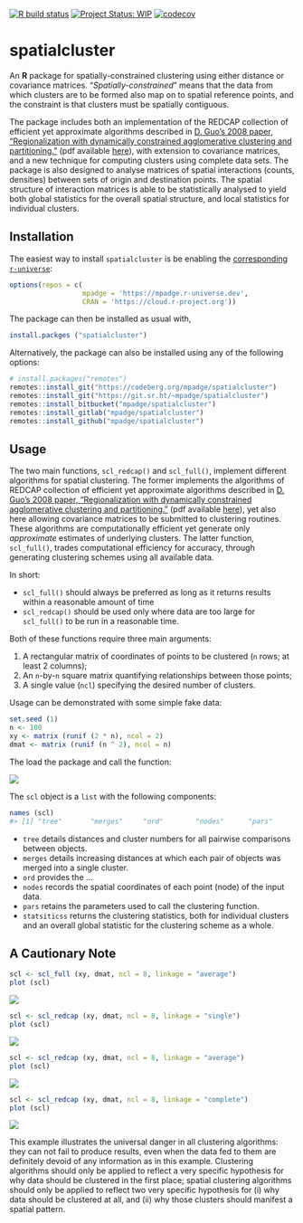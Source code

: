 
<!-- README.md is generated from README.Rmd. Please edit that file -->

[![R build
status](https://github.com/mpadge/spatialcluster/workflows/R-CMD-check/badge.svg)](https://github.com/mpadge/spatialcluster/actions?query=workflow%3AR-CMD-check)
[![Project Status:
WIP](http://www.repostatus.org/badges/latest/wip.svg)](http://www.repostatus.org/#wip)
[![codecov](https://codecov.io/gh/mpadge/spatialcluster/branch/master/graph/badge.svg)](https://codecov.io/gh/mpadge/spatialcluster)

# spatialcluster

An **R** package for spatially-constrained clustering using either
distance or covariance matrices. “*Spatially-constrained*” means that
the data from which clusters are to be formed also map on to spatial
reference points, and the constraint is that clusters must be spatially
contiguous.

The package includes both an implementation of the REDCAP collection of
efficient yet approximate algorithms described in [D. Guo’s 2008 paper,
“Regionalization with dynamically constrained agglomerative clustering
and
partitioning.”](https://www.tandfonline.com/doi/abs/10.1080/13658810701674970)
(pdf available
[here](https://pdfs.semanticscholar.org/ead1/7df8aaa1aed0e433b3ae1ec1ec5c7e785b2b.pdf)),
with extension to covariance matrices, and a new technique for computing
clusters using complete data sets. The package is also designed to
analyse matrices of spatial interactions (counts, densities) between
sets of origin and destination points. The spatial structure of
interaction matrices is able to be statistically analysed to yield both
global statistics for the overall spatial structure, and local
statistics for individual clusters.

## Installation

The easiest way to install `spatialcluster` is be enabling the
[corresponding `r-universe`](https://mpadge.r-universe.dev/):

``` r
options(repos = c(
                  mpadge = 'https://mpadge.r-universe.dev',
                  CRAN = 'https://cloud.r-project.org'))
```

The package can then be installed as usual with,

``` r
install.packges ("spatialcluster")
```

Alternatively, the package can also be installed using any of the
following options:

``` r
# install.packages("remotes")
remotes::install_git("https://codeberg.org/mpadge/spatialcluster")
remotes::install_git("https://git.sr.ht/~mpadge/spatialcluster")
remotes::install_bitbucket("mpadge/spatialcluster")
remotes::install_gitlab("mpadge/spatialcluster")
remotes::install_github("mpadge/spatialcluster")
```

## Usage

The two main functions, `scl_redcap()` and `scl_full()`, implement
different algorithms for spatial clustering. The former implements the
algorithms of REDCAP collection of efficient yet approximate algorithms
described in [D. Guo’s 2008 paper, “Regionalization with dynamically
constrained agglomerative clustering and
partitioning.”](https://www.tandfonline.com/doi/abs/10.1080/13658810701674970)
(pdf available
[here](https://pdfs.semanticscholar.org/ead1/7df8aaa1aed0e433b3ae1ec1ec5c7e785b2b.pdf)),
yet also here allowing covariance matrices to be submitted to clustering
routines. These algorithms are computationally efficient yet generate
only *approximate* estimates of underlying clusters. The latter
function, `scl_full()`, trades computational efficiency for accuracy,
through generating clustering schemes using all available data.

In short:

- `scl_full()` should always be preferred as long as it returns results
  within a reasonable amount of time
- `scl_redcap()` should be used only where data are too large for
  `scl_full()` to be run in a reasonable time.

Both of these functions require three main arguments:

1.  A rectangular matrix of coordinates of points to be clustered (`n`
    rows; at least 2 columns);
2.  An `n`-by-`n` square matrix quantifying relationships between those
    points;
3.  A single value (`ncl`) specifying the desired number of clusters.

Usage can be demonstrated with some simple fake data:

``` r
set.seed (1)
n <- 100
xy <- matrix (runif (2 * n), ncol = 2)
dmat <- matrix (runif (n ^ 2), ncol = n)
```

The load the package and call the function:

![](man/figures/README-full-single-1.png)<!-- -->

The `scl` object is a `list` with the following components:

``` r
names (scl)
#> [1] "tree"       "merges"     "ord"        "nodes"      "pars"       "statistics"
```

- `tree` details distances and cluster numbers for all pairwise
  comparisons between objects.
- `merges` details increasing distances at which each pair of objects
  was merged into a single cluster.
- `ord` provides the …
- `nodes` records the spatial coordinates of each point (node) of the
  input data.
- `pars` retains the parameters used to call the clustering function.
- `statsiticss` returns the clustering statistics, both for individual
  clusters and an overall global statistic for the clustering scheme as
  a whole.

## A Cautionary Note

``` r
scl <- scl_full (xy, dmat, ncl = 8, linkage = "average")
plot (scl)
```

![](man/figures/README-full-average-1.png)<!-- -->

``` r
scl <- scl_redcap (xy, dmat, ncl = 8, linkage = "single")
plot (scl)
```

![](man/figures/README-redcap-single-1.png)<!-- -->

``` r
scl <- scl_redcap (xy, dmat, ncl = 8, linkage = "average")
plot (scl)
```

![](man/figures/README-redcap-average-1.png)<!-- -->

``` r
scl <- scl_redcap (xy, dmat, ncl = 8, linkage = "complete")
plot (scl)
```

![](man/figures/README-redcap-full-1.png)<!-- -->

This example illustrates the universal danger in all clustering
algorithms: they can not fail to produce results, even when the data fed
to them are definitely devoid of any information as in this example.
Clustering algorithms should only be applied to reflect a very specific
hypothesis for why data should be clustered in the first place; spatial
clustering algorithms should only be applied to reflect two very
specific hypothesis for (i) why data should be clustered at all, and
(ii) why those clusters should manifest a spatial pattern.
